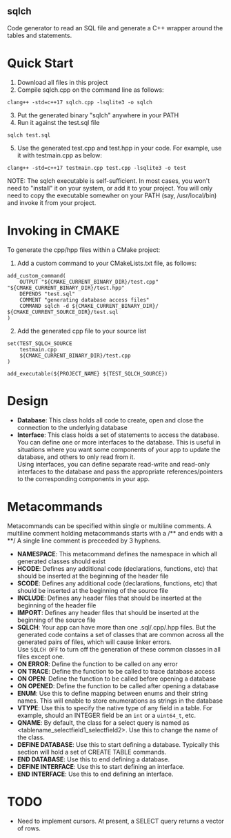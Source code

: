 ## sqlch
Code generator to read an SQL file and generate a C++ wrapper around the tables and statements.

# Quick Start
1. Download all files in this project
2. Compile sqlch.cpp on the command line as follows:
```
clang++ -std=c++17 sqlch.cpp -lsqlite3 -o sqlch
```
3. Put the generated binary "sqlch" anywhere in your PATH
4. Run it against the test.sql file
```
sqlch test.sql
```
5. Use the generated test.cpp and test.hpp in your code. For example, use it with testmain.cpp as below:
```
clang++ -std=c++17 testmain.cpp test.cpp -lsqlite3 -o test
```

NOTE: The sqlch executable is self-sufficient. In most cases, you won't need to "install" it on your system, or add it to your project. You will only need to copy the executable somewher on your PATH (say, /usr/local/bin) and invoke it from your project.

# Invoking in CMAKE
To generate the cpp/hpp files within a CMake project:
1. Add a custom command to your CMakeLists.txt file, as follows:
```
add_custom_command(
    OUTPUT "${CMAKE_CURRENT_BINARY_DIR}/test.cpp" "${CMAKE_CURRENT_BINARY_DIR}/test.hpp"
    DEPENDS "test.sql"
    COMMENT "generating database access files"
    COMMAND sqlch -d ${CMAKE_CURRENT_BINARY_DIR}/ ${CMAKE_CURRENT_SOURCE_DIR}/test.sql
)
```
2. Add the generated cpp file to your source list
```
set(TEST_SQLCH_SOURCE
    testmain.cpp
    ${CMAKE_CURRENT_BINARY_DIR}/test.cpp
)

add_executable(${PROJECT_NAME} ${TEST_SQLCH_SOURCE})
```

# Design
- **Database**: This class holds all code to create, open and close the connection to the underlying database
- **Interface**: This class holds a set of statements to access the database.  
You can define one or more interfaces to the database. This is useful in situations where you want some components of your app to update the database, and others to only read from it.  
Using interfaces, you can define separate read-write and read-only interfaces to the database and pass the appropriate references/pointers to the corresponding components in your app.

# Metacommands
Metacommands can be specified within single or multiline comments.
A multiline comment holding metacommands starts with a /** and ends with a **/
A single line comment is preceeded by 3 hyphens.

- **NAMESPACE**: This metacommand defines the namespace in which all generated classes should exist
- **HCODE**: Defines any additional code (declarations, functions, etc) that should be inserted at the beginning of the header file
- **SCODE**: Defines any additional code (declarations, functions, etc) that should be inserted at the beginning of the source file
- **INCLUDE**: Defines any header files that should be inserted at the beginning of the header file
- **IMPORT**: Defines any header files that should be inserted at the beginning of the source file
- **SQLCH**: Your app can have more than one .sql/.cpp/.hpp files. But the generated code contains a set of classes that are common across all the generated pairs of files, which will cause linker errors.  
Use `SQLCH OFF` to turn off the generation of these common classes in all files except one.
- **ON ERROR**: Define the function to be called on any error
- **ON TRACE**: Define the function to be called to trace database access
- **ON OPEN**: Define the function to be called before opening a database
- **ON OPENED**: Define the function to be called after opening a database
- **ENUM**: Use this to define mapping between enums and their string names. This will enable to store enumerations as strings in the database
- **VTYPE**: Use this to specify the native type of any field in a table. For example, should an INTEGER field be an `int` or a `uint64_t`, etc.
- **QNAME**: By default, the class for a select query is named as <tablename_selectfield1_selectfield2>. Use this to change the name of the class.
- **DEFINE DATABASE**: Use this to start defining a database. Typically this section will hold a set of CREATE TABLE commands.
- **END DATABASE**: Use this to end defining a database.
- **DEFINE INTERFACE**: Use this to start defining an interface.
- **END INTERFACE**: Use this to end defining an interface.


# TODO
- Need to implement cursors. At present, a SELECT query returns a vector of rows.

